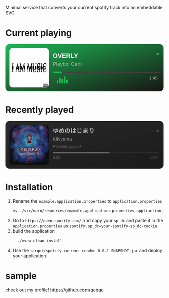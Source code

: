 Minimal service that converts your current spotify track into an embeddable SVG.

# Current playing
![](./assets/active.svg)

# Recently played
![](./assets/recent.svg)

# Installation
1. Rename the `example.application.properties` to `application.properties`
   ```bash
   mv ./src/main/resources/example.application.properties appliaction.properties
   ```
2. Go to `https://open.spotify.com/` and copy your `sp_dc` and paste it in the `application.properties` as `spotify.sp_dc=your-spotify-sp_dc-cookie`
3. build the application
    ```bash
      ./mvnw clean install
    ```
4. Use the `target/spotify-current-readme-0.0.1-SNAPSHOT.jar` and deploy your application.

# sample
check out my profile! https://github.com/qeqqe